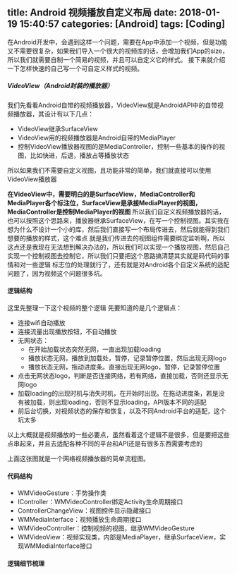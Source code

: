 title: Android 视频播放自定义布局
date: 2018-01-19 15:40:57
categories: [Android]
tags: [Coding]
---

在Android开发中，会遇到这样一个问题，需要在App中添加一个视频，但是功能又不需要很复杂，如果我们导入一个很大的视频库的话，会增加我们App的size，所以我们就需要自制一个简易的视频，并且可以自定义它的样式。
接下来就介绍一下怎样快速的自己写一个可自定义样式的视频。

##### VideoView（Android封装的播放器）

我们先看看Android自带的视频播放器，VideoView就是AndroidAPI中的自带视频播放器，其设计有以下几点：
* VideoView继承SurfaceView
* VideoView用的视频播放器是Android自带的MediaPlayer
* 控制VideoView播放器视图的是MediaController，控制一些基本的操作的视图，比如快进，后退，播放占等播放状态


所以如果我们不需要自定义视图，且功能非常的简单，我们就直接可以使用VideoView播放器

**在VideoView中，需要明白的是SurfaceView，MediaController和MediaPlayer各个标注位，SurfaceView是承接MediaPlayer的视图，MediaController是控制MediaPlayer的视图**
所以我们自定义视频播放器的话，也可以按照这个思路来，播放器继承SurfaceView，在写一个控制视图。其实我在想为什么不设计一个小的库，然后我们直接写一个布局传进去，然后就能得到我们想要的播放的样式，这个难点
就是我们传进去的视图组件需要绑定监听啊，所以这点还是我现在无法想到解决办法的，所以我们可以实现一个播放视图，然后自己实现一个控制视图去控制它，所以我们只要把这个思路搞清楚其实就是码代码的事情和对一些逻辑
标志位的处理就行了，还有就是对Android各个自定义系统的适配问题了，因为视频这个问题很多坑。


#### 逻辑结构

这里先整理一下这个视频的整个逻辑
先要知道的是几个逻辑点：
* 连接wifi自动播放
* 连接流量出现播放按钮，不自动播放
* 无网状态：
    * 在开始加载状态突然无网，一直出现加载loading
    * 播放状态无网，播放到加载处，暂停，记录暂停位置，然后出现无网logo
    * 播放状态无网，拖动进度条。直接出现无网logo，暂停，记录暂停位置
* 点击无网状态logo，判断是否连接网络，若有网络，直接加载，否则还显示无网logo
* 加载loading的出现时机与消失时机，在开始时出现。在拖动进度条，若是没有被加载，则出现loading，否则不显示loading，API版本不同的适配
* 前后台切换，对视频状态的保存和恢复，以及不同Android平台的适配，这个坑太多

以上大概就是视频播放的一些必要点，虽然看着这个逻辑不是很多，但是要把这些点串起来，并且去适配各种不同的平台和API还是有很多东西需要考虑的

上面这张图就是一个网络视频播放器的简单流程图。


#### 代码结构

* WMVideoGesture：手势操作类
* IController：WMVideoController绑定Activity生命周期接口
* ControllerChangeView：视图控件显示隐藏接口
* WMMediaInterface：视频播放生命周期接口
* WMVideoController：控制视频的视图，继承WMVideoGesture
* WMVideoView：视频实现类，内部是MediaPlayer，继承SurfaceView，实现WMMediaInterface接口

#### 逻辑细节梳理


